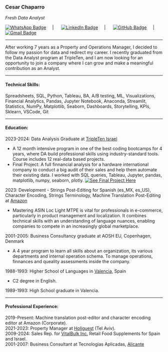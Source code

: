   ### Cesar Chaparro  
  *Fresh Data Analyst*<br>

[![WhatsApp Badge](https://img.shields.io/badge/-WhatsApp%20Number%200627520220-brightgreen?style=flat&logo=whatsapp&logoColor=white&link=https://wa.me/0527520220)](https://wa.me/0627520220) &nbsp;&nbsp;&nbsp;&nbsp;| &nbsp;&nbsp;&nbsp;&nbsp; [![LinkedIn Badge](https://img.shields.io/badge/-0072b1?style=flat&logo=Linkedin&logoColor=white&link=https://www.linkedin.com/in/cesar-chaparro-841782106/)](https://www.linkedin.com/in/cesar-chaparro-841782106/) &nbsp;&nbsp;&nbsp;&nbsp;| &nbsp;&nbsp;&nbsp;&nbsp; [![GitHub Badge](https://img.shields.io/badge/-Git%20profile-grey?style=flat&logo=github&logoColor=white&link=https://github.com/CesarChaparro1974/)](https://www.github.com/CesarChaparro1974/) &nbsp;&nbsp;&nbsp;&nbsp;| &nbsp;&nbsp;&nbsp;&nbsp; [![Gmail Badge](https://img.shields.io/badge/-email%20me-c14438?style=flat&logo=Gmail&logoColor=white&link=mailto:cesarchaparrobenlloch@gmail.com)](mailto:cesarchaparrobenlloch@gmail.com)<br>
***
After working 7 years as a Property and Operations Manager, I decided to follow my passion for data and redirect my career. I recently graduated from the Data Analyst program at TripleTen, and I am now looking for an opportunity to join a company where I can grow and make a meaningful contribution as an Analyst.
***
#### Technical Skills:<br>
Spreadsheets, SQL, Python, Tableau, BA, A/B testing, ML, Visualizations, Financial Analytics, Pandas, Jupyter Notebook, Anaconda, Streamlit, Statistics, NumPy, Matplotlib, Seaborn, Dashboards, Storytelling, KPIs, Sklearn, VSCode, Git
***
#### Education:<br>
2023-2024: Data Analysis Graduate at [TripleTen Israel](https://tripleten.com/)
* A 12 month intensive program in one of the best coding bootcamps for 4 years, where DA build professional skills using industry-standard tools. Course includes 12 real-data based projects.
* Final Project: A full finnancial analysis for a hardware international company to conduct a big audit of their sales and help them automate their existing data. I worked with SQL queries, Tableau, Jupyter, pandas, matplotlib, numpy, seaborn, plotly. [![See Final Project Here](https://img.shields.io/badge/-See%20Final%20Project%20Here-blue?style=flat&logo=Git&logoColor=white&link=https://github.com/CesarChaparro1974/Final_project.git)](https://github.com/CesarChaparro1974/Final_project.git)

2023: Development - Strings Post-Editing for Spanish (es_MX, es_US), Character Encoding, Strings Terminology, Machine Translation Post-Editing at [Amazon](https://www.aboutamazon.eu/news/job-creation-and-investment/proud-to-call-luxembourg-our-home-in-europe-amazon-celebrates-20-years-in-luxembourg)
* Mastering ASIN Loc Light MTPE is vital for professionals in e-commerce, particularly in product management and localization. It combines technical skills with an understanding of language nuances, enabling companies to compete in an increasingly global marketplace.

2001-2005: Business Consultancy graduate at AOSH EU, Copenhagen, Denmark
* A 4 year program to learn all skills about an organization, its various departments and internal operation schema. To manage operations, finnances and queality assessments inside the company.

1988-1993: Higher School of Languages in [Valencia](https://www.google.com/maps/place/Higher+School+of+Languages,+Valencia/), Spain
* C2 degree in English.

1989-1993: High School graduate in Valencia.
***
#### Professional Experience:<br>
2019-Present: Machine translation post-editor and character encoding editor at Amazon (Corporate).<br>
2021-2023: Property Manager at [Holiguest](https://www.holyguest.com/) (Tel Aviv).<br>
2009-2024: Sales Rep. for [VitalBulk Inc.](https://retail.vitalbulk.com/) Retail Food Supplements for Spain and Israel.<br>
2001-2007: Business Consultant at Tecnologias Aplicadas, [Alicante](https://www.google.com/maps/place/Alicante,+Spain/)




